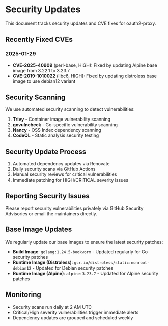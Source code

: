 # Security Updates

This document tracks security updates and CVE fixes for oauth2-proxy.

## Recently Fixed CVEs

### 2025-01-29

- **CVE-2025-40909** (perl-base, HIGH): Fixed by updating Alpine base image from 3.22.1 to 3.23.7
- **CVE-2019-1010022** (libc6, HIGH): Fixed by updating distroless base image to use debian12 variant

## Security Scanning

We use automated security scanning to detect vulnerabilities:

1. **Trivy** - Container image vulnerability scanning
2. **govulncheck** - Go-specific vulnerability scanning  
3. **Nancy** - OSS Index dependency scanning
4. **CodeQL** - Static analysis security testing

## Security Update Process

1. Automated dependency updates via Renovate
2. Daily security scans via GitHub Actions
3. Manual security reviews for critical vulnerabilities
4. Immediate patching for HIGH/CRITICAL severity issues

## Reporting Security Issues

Please report security vulnerabilities privately via GitHub Security Advisories or email the maintainers directly.

## Base Image Updates

We regularly update our base images to ensure the latest security patches:

- **Build Image**: `golang:1.24.5-bookworm` - Updated regularly for Go security patches
- **Runtime Image (Distroless)**: `gcr.io/distroless/static:nonroot-debian12` - Updated for Debian security patches  
- **Runtime Image (Alpine)**: `alpine:3.23.7` - Updated for Alpine security patches

## Monitoring

- Security scans run daily at 2 AM UTC
- Critical/High severity vulnerabilities trigger immediate alerts
- Dependency updates are grouped and scheduled weekly
